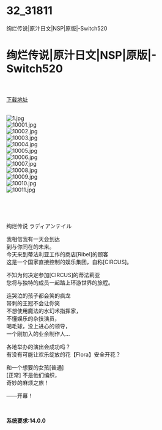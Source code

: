 # 32_31811
绚烂传说|原汁日文|NSP|原版|-Switch520
# 绚烂传说|原汁日文|NSP|原版|-Switch520
 <br/></br>
[下载地址](https://www.switch520.cc/article/31811 "下载地址")
<br/></br>

<p><img title="1.jpg" src="https://www.switch520.cc/muke_img/2022_05_26_503adc0a81ac2.jpg" alt="1.jpg"><br>
<img title="10001.jpg" src="https://www.switch520.cc/muke_img/2022_05_26_d112bddc490cd.jpg" alt="10001.jpg"><br>
<img title="10002.jpg" src="https://www.switch520.cc/muke_img/2022_05_26_6121938d52e34.jpg" alt="10002.jpg"><br>
<img title="10003.jpg" src="https://www.switch520.cc/muke_img/2022_05_26_d4462f2e92cb4.jpg" alt="10003.jpg"><br>
<img title="10004.jpg" src="https://www.switch520.cc/muke_img/2022_05_26_6420bab399836.jpg" alt="10004.jpg"><br>
<img title="10005.jpg" src="https://www.switch520.cc/muke_img/2022_05_26_2dfc9d3ced763.jpg" alt="10005.jpg"><br>
<img title="10006.jpg" src="https://www.switch520.cc/muke_img/2022_05_26_93bf4c12531f3.jpg" alt="10006.jpg"><br>
<img title="10007.jpg" src="https://www.switch520.cc/muke_img/2022_05_26_c56cf156e24ab.jpg" alt="10007.jpg"><br>
<img title="10008.jpg" src="https://www.switch520.cc/muke_img/2022_05_26_ba3ca1a549d1c.jpg" alt="10008.jpg"><br>
<img title="10009.jpg" src="https://www.switch520.cc/muke_img/2022_05_26_da77ab366aa5f.jpg" alt="10009.jpg"><br>
<img title="10010.jpg" src="https://www.switch520.cc/muke_img/2022_05_26_1a885c0659fab.jpg" alt="10010.jpg"><br>
<img title="10011.jpg" src="https://www.switch520.cc/muke_img/2022_05_26_122a962fb1ff1.jpg" alt="10011.jpg"></p>
<p>&nbsp;</p>
<p>&nbsp;</p>
<p>绚烂传说 ラディアンテイル</p>
<p>我相信我有一天会到达<br>
到与你同在的未来。<br>
今天来到蒂法利亚工作的商店[Ribel]的顾客<br>
这是一个国家直接控制的娱乐集团，自称[CIRCUS]。</p>
<p>不知为何决定参加[CIRCUS]的蒂法莉亚<br>
您将与独特的成员一起踏上环游世界的旅程。</p>
<p>连哭泣的孩子都会笑的疯龙<br>
带刺的王冠不会让你笑<br>
不想使用魔法的水幻术指挥家，<br>
不懂娱乐的杂技演员，<br>
喝毛球，没上进心的领导，<br>
一个刚加入的业余制作人…</p>
<p>各地举办的演出会成功吗？<br>
有没有可能让欢乐绽放的花【Flora】安全开花？</p>
<p>和一个想要的女孩[普通]<br>
[正常] 不是他们编织，<br>
奇妙的麻烦之旅！</p>
<p>——开幕！</p>
<p>&nbsp;</p>
<p><strong>系统要求:14.0.0</strong></p>



